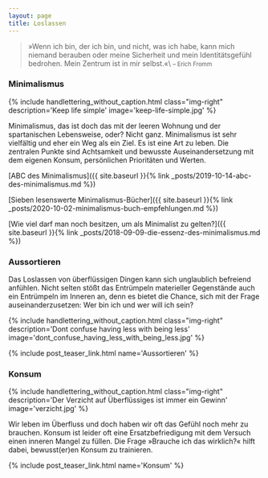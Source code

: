 ```yaml
---
layout: page
title: Loslassen
---
```


>»Wenn ich bin, der ich bin, und nicht, was ich habe, kann mich niemand berauben
oder meine Sicherheit und mein Identitätsgefühl bedrohen. Mein Zentrum ist in
mir selbst.«\\
<small>– Erich Fromm</small>

### Minimalismus

{% include handlettering_without_caption.html
  class="img-right"
  description='Keep life simple'
  image='keep-life-simple.jpg'
%}

Minimalismus, das ist doch das mit der leeren Wohnung und der spartanischen
Lebensweise, oder? Nicht ganz. Minimalismus ist sehr vielfältig und eher ein Weg
als ein Ziel. Es ist eine Art zu leben. Die zentralen Punkte sind Achtsamkeit
und bewusste Auseinandersetzung mit dem eigenen Konsum, persönlichen Prioritäten
und Werten.

[ABC des Minimalismus]({{ site.baseurl }}{% link _posts/2019-10-14-abc-des-minimalismus.md %})

[Sieben lesenswerte Minimalismus-Bücher]({{ site.baseurl }}{% link _posts/2020-10-02-minimalismus-buch-empfehlungen.md %})

[Wie viel darf man noch besitzen, um als Minimalist zu gelten?]({{ site.baseurl }}{% link _posts/2018-09-09-die-essenz-des-minimalismus.md %})

### Aussortieren

Das Loslassen von überflüssigen Dingen kann sich unglaublich befreiend anfühlen.
Nicht selten stößt das Entrümpeln materieller Gegenstände auch ein Entrümpeln im
Inneren an, denn es bietet die Chance, sich mit der Frage auseinanderzusetzen:
Wer bin ich und wer will ich sein?

{% include handlettering_without_caption.html
  class="img-right"
  description='Dont confuse having less with being less'
  image='dont_confuse_having_less_with_being_less.jpg'
%}

{% include post_teaser_link.html name='Aussortieren' %}

### Konsum

{% include handlettering_without_caption.html
  class="img-right"
  description='Der Verzicht auf Überflüssiges ist immer ein Gewinn'
  image='verzicht.jpg'
%}

Wir leben im Überfluss und doch haben wir oft das Gefühl noch mehr zu brauchen.
Konsum ist leider oft eine Ersatzbefriedigung mit dem Versuch einen inneren
Mangel zu füllen. Die Frage »Brauche ich das wirklich?« hilft dabei,
bewusst(er)en Konsum zu trainieren.

{% include post_teaser_link.html name='Konsum' %}
